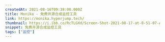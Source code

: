 ```yaml
---
createdAt: 2021-08-16T09:38:00.000Z
title: Monika - 免费开源合成监控工具
link: https://monika.hyperjump.tech/
thumbnail: https://i.ibb.co/RcTLGXd/Screen-Shot-2021-08-17-at-8-51-07-AM.png
snippet: 免费开源合成监控工具
tags: ["监控"]
---
```

